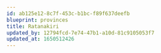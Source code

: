 ```yaml
---
id: ab125e12-8c7f-453c-b1bc-f89f637deefb
blueprint: provinces
title: Ratanakiri
updated_by: 12794fcd-7e74-47b1-a10d-81c9105053f7
updated_at: 1650512426
---
```

